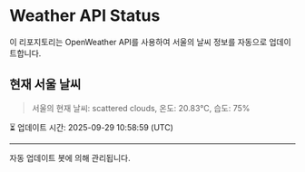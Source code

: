 
# Weather API Status

이 리포지토리는 OpenWeather API를 사용하여 서울의 날씨 정보를 자동으로 업데이트합니다.

## 현재 서울 날씨
> 서울의 현재 날씨: scattered clouds, 온도: 20.83°C, 습도: 75%

⏳ 업데이트 시간: 2025-09-29 10:58:59 (UTC)

---
자동 업데이트 봇에 의해 관리됩니다.
